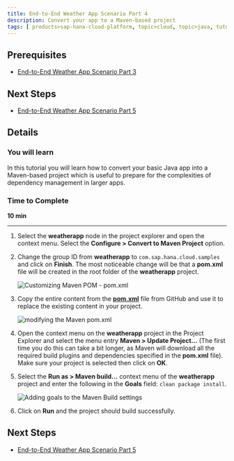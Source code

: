 ```yaml
---
title: End-to-End Weather App Scenario Part 4
description: Convert your app to a Maven-based project
tags: [ products>sap-hana-cloud-platform, topic>cloud, topic>java, tutorial>intermediate]
---
```


## Prerequisites  
 - [End-to-End Weather App Scenario Part 3](http://go.sap.com/developer/tutorials/hcp-java-weatherapp-part3.html)

## Next Steps
 - [End-to-End Weather App Scenario Part 5](http://go.sap.com/developer/tutorials/hcp-java-weatherapp-part5.html)

## Details
### You will learn  
In this tutorial you will learn how to convert your basic Java app into a Maven-based project which is useful to prepare for the complexities of dependency management in larger apps.

### Time to Complete
**10 min**

---

1. Select the **weatherapp** node in the project explorer and open the context menu. Select the **Configure > Convert to Maven Project** option.

2. Change the group ID from **weatherapp** to `com.sap.hana.cloud.samples` and click on **Finish**. The most noticeable change will be that a **pom.xml** file will be created in the root folder of the **weatherapp** project.

    ![Customizing Maven POM - pom.xml](https://raw.githubusercontent.com/SAPDocuments/Tutorials/master/tutorials/hcp-java-weatherapp-part4/e2e_04-2.png)

3. Copy the entire content from the [**pom.xml**](https://raw.githubusercontent.com/SAP/cloud-weatherapp/ebd8817f9842a6fc3cbae213d69b024762a7d30f/pom.xml) file from GitHub and use it to replace the existing content in your project.

    ![modifying the Maven pom.xml](https://raw.githubusercontent.com/SAPDocuments/Tutorials/master/tutorials/hcp-java-weatherapp-part4/e2e_04-3.png)

4. Open the context menu on the **weatherapp** project in the Project Explorer and select the menu entry **Maven > Update Project…** (The first time you do this can take a bit longer, as Maven will download all the required build plugins and dependencies specified in the **pom.xml** file). Make sure your project is selected then click on **OK**.

5. Select the **Run as > Maven build…** context menu of the **weatherapp** project and enter the following in the **Goals** field: `clean package install`.

    ![Adding goals to the Maven Build settings](https://raw.githubusercontent.com/SAPDocuments/Tutorials/master/tutorials/hcp-java-weatherapp-part4/e2e_04-5.png)

6. Click on **Run** and the project should build successfully.


## Next Steps
 - [End-to-End Weather App Scenario Part 5](http://go.sap.com/developer/tutorials/hcp-java-weatherapp-part5.html)
